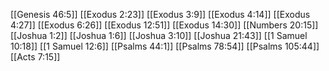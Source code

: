 [[Genesis 46:5]]
[[Exodus 2:23]]
[[Exodus 3:9]]
[[Exodus 4:14]]
[[Exodus 4:27]]
[[Exodus 6:26]]
[[Exodus 12:51]]
[[Exodus 14:30]]
[[Numbers 20:15]]
[[Joshua 1:2]]
[[Joshua 1:6]]
[[Joshua 3:10]]
[[Joshua 21:43]]
[[1 Samuel 10:18]]
[[1 Samuel 12:6]]
[[Psalms 44:1]]
[[Psalms 78:54]]
[[Psalms 105:44]]
[[Acts 7:15]]
